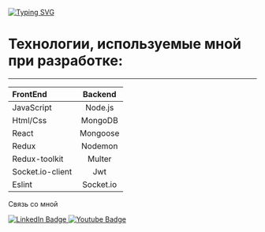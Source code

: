 

[![Typing SVG](https://readme-typing-svg.herokuapp.com?duration=4000&color=000000&multiline=true&lines=Full+stack+developer)](https://git.io/typing-svg)





# Технологии, используемые мной при разработке:
***
FrontEnd | Backend
:----|:-------: |
JavaScript|Node.js
Html/Css|MongoDB
React|Mongoose
Redux|Nodemon
Redux-toolkit|Multer
Socket.io-client|Jwt
Eslint|Socket.io







<div>

Связь со мной
<div id="badges">
  <a href="https://wa.me/79899269218">
    <img src="https://camo.githubusercontent.com/060a099f7027697ebc01fde0770b93c9a9bda3f1fbd89e9b12cd398f03fe2cae/68747470733a2f2f696d672e736869656c64732e696f2f62616467652f77686174736170702d3131313131313f7374796c653d666f722d7468652d6261646765266c6f676f3d7768617473617070" alt="LinkedIn Badge"/>
  </a>
  <a href="https://t.me/VENDETTA_11">
    <img src="https://camo.githubusercontent.com/31488e2c24f52274e310f551dda440a0e2d39634b391c1093d2f9b64c2110f8a/68747470733a2f2f696d672e736869656c64732e696f2f62616467652f54656c656772616d2d3131313131313f7374796c653d666f722d7468652d6261646765266c6f676f3d74656c656772616d" alt="Youtube Badge"/>
  </a>
</div>
